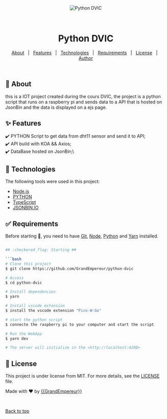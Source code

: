 <div align="center" id="top"> 
  <img src="./.github/app.gif" alt="Python DVIC" />

  &#xa0;

  <!-- <a href="https://pythondvic.netlify.app">Demo</a> -->
</div>

<h1 align="center">Python DVIC</h1>

<p align="center">
  <a href="#dart-about">About</a> &#xa0; | &#xa0; 
  <a href="#sparkles-features">Features</a> &#xa0; | &#xa0;
  <a href="#rocket-technologies">Technologies</a> &#xa0; | &#xa0;
  <a href="#white_check_mark-requirements">Requirements</a> &#xa0; | &#xa0;
  <a href="#memo-license">License</a> &#xa0; | &#xa0;
  <a href="https://github.com/GrandEmpereur" target="_blank">Author</a>
</p>

<br>

## :dart: About ##

this is a IOT project created during the cours DVIC, the project is a python script that runs on a raspberry pi and sends data to a API that is hosted on JsonBin and the data is displayed on a ejs page.

## :sparkles: Features ##

:heavy_check_mark: PYTHON Script to get data from dht11 sensor and send it to API;\
:heavy_check_mark: API build with KOA && Axios;\
:heavy_check_mark: DataBase hosted on JsonBin;\

## :rocket: Technologies ##

The following tools were used in this project:

- [Node.js](https://nodejs.org/en/)
- [PYTHON](https://www.python.org/)
- [TypeScript](https://www.typescriptlang.org/)
- [JSONBIN.IO](https://jsonbin.io/)

## :white_check_mark: Requirements ##

Before starting :checkered_flag:, you need to have [Git](https://git-scm.com), [Node](https://nodejs.org/en/), [Python](https://www.python.org/) and [Yarn](https://yarnpkg.com/) installed.

```bash

## :checkered_flag: Starting ##

```bash
# Clone this project
$ git clone https://github.com/GrandEmpereur/python-dvic

# Access
$ cd python-dvic

# Install dependencies
$ yarn

# Install vscode extension
$ install the vscode extension "Pico-W-Go"

# start the python script
$ connecte the raspberry pi to your computer and start the script

# Run the WebApp
$ yarn dev

# The server will initialize in the <http://localhost:4200>
```

## :memo: License ##

This project is under license from MIT. For more details, see the [LICENSE](LICENSE.md) file.


Made with :heart: by <a href="https://github.com/GrandEmpereur" target="_blank">{{GrandEmpereur}}</a>

&#xa0;

<a href="#top">Back to top</a>
